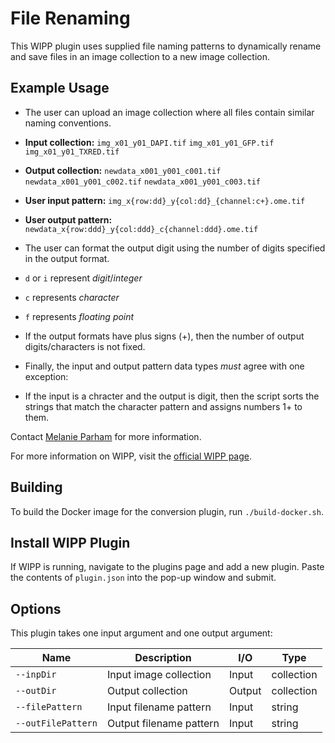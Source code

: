# File Renaming
This WIPP plugin uses supplied file naming patterns to dynamically 
rename and save files in an image collection to a new image collection. 

## Example Usage
* The user can upload an image collection where all files contain similar 
naming conventions. 

 * **Input collection:**
`img_x01_y01_DAPI.tif`
`img_x01_y01_GFP.tif`
`img_x01_y01_TXRED.tif`

 * **Output collection:**
`newdata_x001_y001_c001.tif`
`newdata_x001_y001_c002.tif`
`newdata_x001_y001_c003.tif`

 * **User input pattern:**
`img_x{row:dd}_y{col:dd}_{channel:c+}.ome.tif`

 * **User output pattern:**
`newdata_x{row:ddd}_y{col:ddd}_c{channel:ddd}.ome.tif`

* The user can format the output digit using the number of digits 
specified in the output format.
 * `d` or `i` represent *digit*/*integer*
 * `c` represents *character*
 * `f` represents *floating point*

* If the output formats have plus signs (+), then the number of output 
digits/characters is not fixed.

* Finally, the input and output pattern data types *must* agree with one 
exception:
 * If the input is a chracter and the output is digit, 
then the script sorts the strings that match the character pattern and 
assigns numbers 1+ to them.


Contact [Melanie Parham](mailto:melanie.parham@axleinfo.com) for more 
information.

For more information on WIPP, visit the 
[official WIPP page](https://isg.nist.gov/deepzoomweb/software/wipp).

## Building

To build the Docker image for the conversion plugin, run
`./build-docker.sh`.

## Install WIPP Plugin

If WIPP is running, navigate to the plugins page and add a new plugin. 
Paste the contents of `plugin.json` into the pop-up window and submit.

## Options

This plugin takes one input argument and one output argument:

| Name               | Description            | I/O    | Type       |
|--------------------|------------------------|--------|------------|
| `--inpDir`         | Input image collection | Input  | collection |
| `--outDir`         | Output collection      | Output | collection |
| `--filePattern`    | Input filename pattern | Input  | string     |
| `--outFilePattern` | Output filename pattern| Input  | string     |